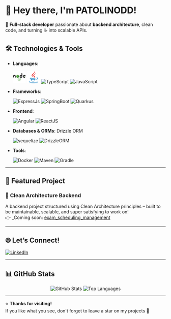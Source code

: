 # 👋 Hey there, I'm PATOLINODD!

🎯 **Full-stack developer** passionate about **backend architecture**, clean code, and turning ☕ into scalable APIs.

## 🛠️ Technologies & Tools
- **Languages**:
  <p>
    <span>
      <img src="https://raw.githubusercontent.com/devicons/devicon/master/icons/nodejs/nodejs-original-wordmark.svg" alt="Node.js" width="40"/>
      <img src="https://raw.githubusercontent.com/devicons/devicon/master/icons/java/java-original.svg" alt="Java" width="40"/>
      <img src="https://cdn.jsdelivr.net/gh/devicons/devicon@latest/icons/typescript/typescript-original.svg" alt="TypeScript" width="40"/>
      <img src="https://cdn.jsdelivr.net/gh/devicons/devicon@latest/icons/javascript/javascript-original.svg" alt="JavaScript" width="40"/>
    </span>
  </p>
- **Frameworks**:
  <p>
    <span>
      <img src="https://cdn.jsdelivr.net/gh/devicons/devicon@latest/icons/express/express-original-wordmark.svg" alt="ExpressJs" width="40"/>
      <img src="https://cdn.jsdelivr.net/gh/devicons/devicon@latest/icons/spring/spring-original.svg" alt="SpringBoot" width="40"/>
      <img src="https://cdn.jsdelivr.net/gh/devicons/devicon@latest/icons/quarkus/quarkus-original-wordmark.svg" alt="Quarkus" width="40"/>
    </span>
  </p>
- **Frontend**:
  <p>
    <span>
      <img src="https://cdn.jsdelivr.net/gh/devicons/devicon@latest/icons/angular/angular-original.svg" alt="Angular" width="40"/>
      <img src="https://cdn.jsdelivr.net/gh/devicons/devicon@latest/icons/react/react-original.svg" alt="ReactJS" width="40"/>
    </span>
  </p>
- **Databases & ORMs**: Drizzle ORM
  <p>
    <span>
      <img src="https://cdn.jsdelivr.net/gh/devicons/devicon@latest/icons/sequelize/sequelize-original.svg" alt="sequelize" width="40"/>
      <img src="https://media2.dev.to/dynamic/image/width=1000,height=420,fit=cover,gravity=auto,format=auto/https%3A%2F%2Fdev-to-uploads.s3.amazonaws.com%2Fuploads%2Farticles%2Fnc1qqpvxqbxv58zl3w6f.png" alt="DrizzleORM" widht="1"/>
    </span>
  </p>
- **Tools**:
           <p>
            <span>
              <img src="https://cdn.jsdelivr.net/gh/devicons/devicon@latest/icons/docker/docker-plain-wordmark.svg" alt="Docker" width="40"/>
              <img src="https://cdn.jsdelivr.net/gh/devicons/devicon@latest/icons/maven/maven-original.svg" alt="Maven" width="40"/>
              <img src="https://cdn.jsdelivr.net/gh/devicons/devicon@latest/icons/gradle/gradle-original.svg" alt="Gradle" width="40"/>
            </span>
          </p> 

---

## 🚀 Featured Project
### 🧱 **Clean Architecture Backend**
A backend project structured using Clean Architecture principles – built to be maintainable, scalable, and super satisfying to work on!  
👉 _Coming soon: [exam_scheduling_management](https://github.com/PATOLINODD/exam_scheduling_management)

---

## 🌐 Let’s Connect!
[![LinkedIn](https://img.shields.io/badge/LinkedIn-blue?logo=linkedin&style=for-the-badge)](https://linkedin.com/in/patrickoliveira97)

---

## 📊 GitHub Stats
<div align="center">
  <img src="https://github-readme-stats.vercel.app/api?username=PATOLINODD&show_icons=true&theme=tokyonight" alt="GitHub Stats" />
  <img src="https://github-readme-stats.vercel.app/api/top-langs/?username=PATOLINODD&layout=compact&theme=tokyonight" alt="Top Languages" />
</div>

---

⭐ **Thanks for visiting!**  
If you like what you see, don't forget to leave a star on my projects 🌟
